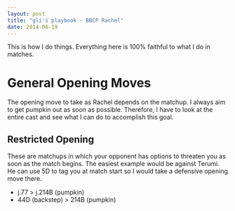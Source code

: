 ```yaml
---
layout: post
title: "gli's playbook - BBCP Rachel"
date: 2014-06-19
---
```


This is how I do things. Everything here is 100% faithful to what I do
in matches.


General Opening Moves
=====================
The opening move to take as Rachel depends on the matchup. I always aim
to get pumpkin out as soon as possible. Therefore, I have to look at the
entire cast and see what I can do to accomplish this goal.


Restricted Opening
------------------
These are matchups in which your opponent has options to threaten you as
soon as the match begins. The easiest example would be against Terumi. 
He can use 5D to tag you at match start so I would take a defensive opening
move there.

- j.77 > j.214B (pumpkin)
- 44D (backstep) > 214B (pumpkin)


